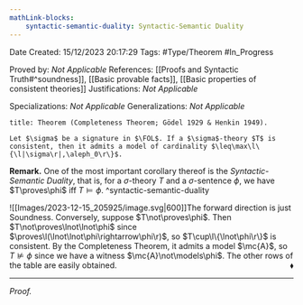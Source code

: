 ```yaml
---
mathLink-blocks:
    syntactic-semantic-duality: Syntactic-Semantic Duality
---
```


<div class="topSpace"></div>

Date Created: 15/12/2023 20:17:29
Tags: #Type/Theorem #In_Progress

Proved by: <i>Not Applicable</i>
References: [[Proofs and Syntactic Truth#^soundness]], [[Basic provable facts]], [[Basic properties of consistent theories]]
Justifications: <i>Not Applicable</i>

Specializations: <i>Not Applicable</i>
Generalizations: <i>Not Applicable</i>

``` ad-Theorem
title: Theorem (Completeness Theorem; Gödel 1929 & Henkin 1949).

Let $\sigma$ be a signature in $\FOL$. If a $\sigma$-theory $T$ is consistent, then it admits a model of cardinality $\leq\max\l\{\l|\sigma\r|,\aleph_0\r\}$.

```

<b>Remark.</b> One of the most important corollary thereof is the <i>Syntactic-Semantic Duality</i>, that is, for a $\sigma$-theory $T$ and a $\sigma$-sentence $\phi$, we have $T\proves\phi$ iff $T\models\phi$. ^syntactic-semantic-duality

![[Images/2023-12-15_205925/image.svg|600]]The forward direction is just Soundness. Conversely, suppose $T\not\proves\phi$. Then $T\not\proves\lnot\lnot\phi$ since $\proves\l(\lnot\lnot\phi\rightarrow\phi\r)$, so $T\cup\l\{\lnot\phi\r\}$ is consistent. By the Completeness Theorem, it admits a model $\mc{A}$, so $T\not\models\phi$ since we have a witness $\mc{A}\not\models\phi$. The other rows of the table are easily obtained.<span style="float:right;">$\blacklozenge$</span>


---

<i>Proof.</i> 

